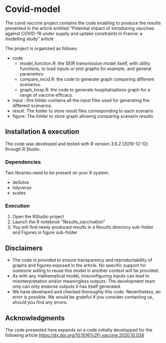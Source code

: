 # Covid-model

The covid vaccine project contains the code enabling to produce the results
presented in the article entitled "Potential impact of introducing vaccines against COVID-19 under supply and uptake constraints in France: a modelling study" article 

The project is organized as follows:
- code
  + model_function.R: the SEIR transmission model itself, with utility functions,
                   to load inputs or plot graphs for example, and general
                   parameters
  + compare_incid.R: the code to generate graph comparing different scenarios.
  + graph_hosp.R: the code to generate hospitalisations graph for a range of vaccine efficacy.
- input : this folder contains all the input files used for generating the different scenarios.
- result: The folder to store result files corresponding to each scenario
- figure: The folder to store graph allowing comparing scenario results
              

## Installation & execution

The code was developed and tested with R version 3.6.2 (2019-12-12) through
R Studio. 

### Dependencies
Two libraries need to be present on your R system:
- deSolve
- tidyverse
- scales


### Execution

1. Open the RStudio project
2. Launch the R notebook "Results_vaccination"
3. You will find newly produced results in a Results directory sub-folder and Figures in figure sub-folder

## Disclaimers

- The code is provided to ensure transparency and reproductability of graphs and
  figures exposed in the article. No specific support for someone willing to reuse this
  model in another context will be provided.
- As with any mathematical model, misconfiguring inputs can lead to
  misinterpretation and/or meaningless outputs. The development team only
  can only endorse outputs it has itself generated.
- We have developed and checked thoroughly this code. Nevertheless, an error is
  possible. We would be grateful if you consider contacting us, should you find
  any errors.

## Acknowledgments
The code presented here expands on a code initially developped for the following article https://dx.doi.org/10.1016%2Fj.vaccine.2020.10.034
